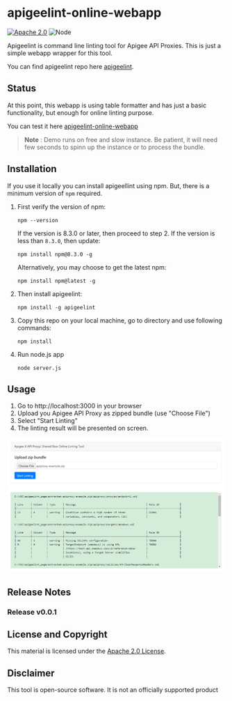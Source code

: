 # apigeelint-online-webapp
[![Apache 2.0](https://img.shields.io/badge/license-apache%202.0-blue.svg)](LICENSE)
![Node](https://img.shields.io/node/v/apigeelint.svg)

Apigeelint is command line linting tool for Apigee API Proxies. This is just a simple webapp wrapper for this tool.


You can find apigeelint repo here [apigeelint](https://github.com/apigee/apigeelint).

## Status

At this point, this webapp is using table formatter and has just a basic functionality, but enough for online linting purpose.

You can test it here [apigeelint-online-webapp](https://apigeelint-online-webapp.onrender.com/)

> **Note** : Demo runs on free and slow instance. Be patient, it will need few seconds to spinn up the instance or to process the bundle.

## Installation


If you use it locally you can install apigeellint using npm. But, there is a minimum version of `npm` required.

1. First verify the version of npm:
   ```
   npm --version
   ```

   If the version is 8.3.0 or later, then proceed to step 2.
   If the version is less than `8.3.0`, then update:
   ```
   npm install npm@8.3.0 -g
   ```

   Alternatively, you may choose to get the latest npm:
   ```
   npm install npm@latest -g
   ```

2. Then install apigeelint:
   ```
   npm install -g apigeelint
   ```

3. Copy this repo on  your local machine, go to directory and use following commands:
   ```
   npm install
   ```

4. Run node.js app
   ```
   node server.js
   ```

## Usage

1. Go to http://localhost:3000 in your browser
2. Upload you Apigee API Proxy as zipped bundle (use "Choose File")
3. Select "Start Linting"
4. The linting result will be presented on screen.

![Example](./other/sample.png)

## Release Notes

### Release v0.0.1

## License and Copyright

This material is licensed under the [Apache 2.0 License](LICENSE).

## Disclaimer

This tool is open-source software. It is not an officially supported product

